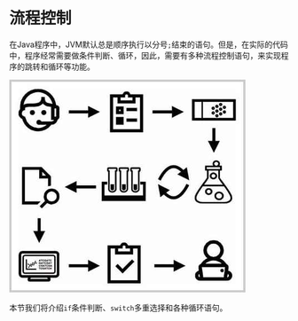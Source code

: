 # 流程控制

在Java程序中，JVM默认总是顺序执行以分号`;`结束的语句。但是，在实际的代码中，程序经常需要做条件判断、循环，因此，需要有多种流程控制语句，来实现程序的跳转和循环等功能。

![flow](flow.jpg)

本节我们将介绍`if`条件判断、`switch`多重选择和各种循环语句。
